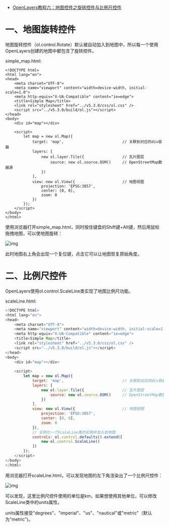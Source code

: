 - [OpenLayers教程六：地图控件之旋转控件与比例尺控件](https://blog.csdn.net/qq_35732147/article/details/91431524)

# 一、地图旋转控件

地图旋转控件（ol.control.Rotate）默认被自动加入到地图中，所以每一个使用OpenLayers创建的地图中都包含了旋转控件。

simple_map.html:

    <!DOCTYPE html>
    <html lang="en">
    <head>
        <meta charset="UTF-8">
        <meta name="viewport" content="width=device-width, initial-scale=1.0">
        <meta http-equiv="X-UA-Compatible" content="ie=edge">
        <title>Simple Map</title>
        <link rel="stylesheet" href="../v5.3.0/css/ol.css" />
        <script src="../v5.3.0/build/ol.js"></script>
    </head>
    <body>
        <div id="map"></div>
     
        <script>
            let map = new ol.Map({
                target: 'map',                          // 关联到对应的div容器
                layers: [
                    new ol.layer.Tile({                 // 瓦片图层
                        source: new ol.source.OSM()     // OpenStreetMap数据源
                    })
                ],
                view: new ol.View({                     // 地图视图
                    projection: 'EPSG:3857',
                    center: [0, 0],
                    zoom: 0
                })
            });
        </script>
    </body>
    </html>
    

 使用浏览器打开simple_map.html，同时按住键盘的Shift键+Alt键，然后用鼠标拖拽地图，可以使地图旋转：

![img](https://img-blog.csdnimg.cn/20190611140608887.png?x-oss-process=image/watermark,type_ZmFuZ3poZW5naGVpdGk,shadow_10,text_aHR0cHM6Ly9ibG9nLmNzZG4ubmV0L3FxXzM1NzMyMTQ3,size_16,color_FFFFFF,t_70)

此时地图右上角会出现一个复位键，点击它可以让地图恢复原始角度。

# 二、比例尺控件

OpenLayers使用ol.control.ScaleLine类实现了地图比例尺功能。

scaleLine.html:

```js
<!DOCTYPE html>
<html lang="en">
<head>
    <meta charset="UTF-8">
    <meta name="viewport" content="width=device-width, initial-scale=1.0">
    <meta http-equiv="X-UA-Compatible" content="ie=edge">
    <title>Simple Map</title>
    <link rel="stylesheet" href="../v5.3.0/css/ol.css" />
    <script src="../v5.3.0/build/ol.js"></script>
</head>
<body>
    <div id="map"></div>
 
    <script>
        let map = new ol.Map({
            target: 'map',                          // 关联到对应的div容器
            layers: [
                new ol.layer.Tile({                 // 瓦片图层
                    source: new ol.source.OSM()     // OpenStreetMap数据源
                })
            ],
            view: new ol.View({                     // 地图视图
                projection: 'EPSG:3857',
                center: [0, 0],
                zoom: 0
            }),
            // 实例化一个ScaleLine类的实例并加入到地图
            controls: ol.control.defaults().extend([
                new ol.control.ScaleLine()         
            ])
        });
    </script>
</body>
</html>
```
用浏览器打开scaleLine.html，可以发现地图的左下角渲染出了一个比例尺控件：

![img](https://img-blog.csdnimg.cn/20190611141616637.png?x-oss-process=image/watermark,type_ZmFuZ3poZW5naGVpdGk,shadow_10,text_aHR0cHM6Ly9ibG9nLmNzZG4ubmV0L3FxXzM1NzMyMTQ3,size_16,color_FFFFFF,t_70)

可以发现，这里比例尺控件使用的单位是km，如果想使用其他单位，可以修改ScaleLine类中的units属性。

units属性接受"degrees"、"imperial"、"us"、"nautical"或"metric"（默认为”metric")。